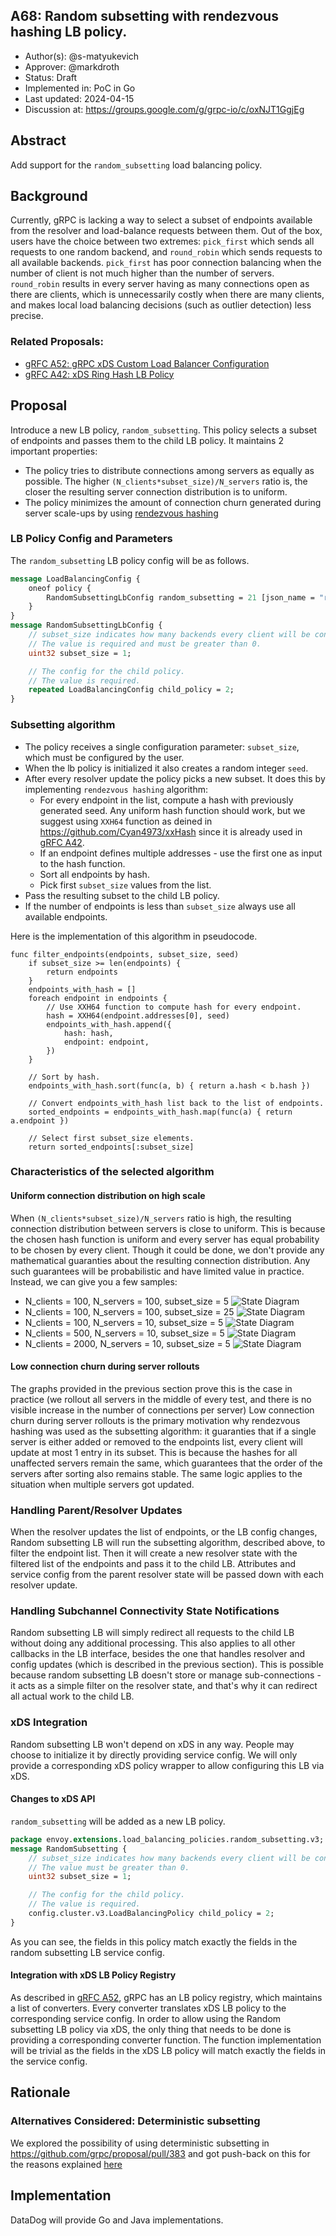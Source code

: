 A68: Random subsetting with rendezvous hashing LB policy.
----
* Author(s): @s-matyukevich
* Approver: @markdroth
* Status: Draft
* Implemented in: PoC in Go
* Last updated: 2024-04-15
* Discussion at: https://groups.google.com/g/grpc-io/c/oxNJT1GgjEg

## Abstract

Add support for the `random_subsetting` load balancing policy.

## Background

Currently, gRPC is lacking a way to select a subset of endpoints available from the resolver and load-balance requests between them. Out of the box, users have the choice between two extremes: `pick_first` which sends all requests to one random backend, and `round_robin` which sends requests to all available backends. `pick_first` has poor connection balancing when the number of client is not much higher than the number of servers. `round_robin` results in every server having as many connections open as there are clients, which is unnecessarily costly when there are many clients, and makes local load balancing decisions (such as outlier detection) less precise.

### Related Proposals: 
* [gRFC A52: gRPC xDS Custom Load Balancer Configuration](https://github.com/grpc/proposal/blob/master/A52-xds-custom-lb-policies.md)
* [gRFC A42: xDS Ring Hash LB Policy](https://github.com/grpc/proposal/blob/master/A42-xds-ring-hash-lb-policy.md)

## Proposal

Introduce a new LB policy, `random_subsetting`. This policy selects a subset of endpoints and passes them to the child LB policy. It maintains 2 important properties:
* The policy tries to distribute connections among servers as equally as possible. The higher `(N_clients*subset_size)/N_servers` ratio is, the closer the resulting server connection distribution is to uniform.
* The policy minimizes the amount of connection churn generated during server scale-ups by using [rendezvous hashing](https://en.wikipedia.org/wiki/Rendezvous_hashing)

### LB Policy Config and Parameters

The `random_subsetting` LB policy config will be as follows.

```proto
message LoadBalancingConfig {
    oneof policy {
        RandomSubsettingLbConfig random_subsetting = 21 [json_name = "random_subsetting"];
    }
}
message RandomSubsettingLbConfig {
    // subset_size indicates how many backends every client will be connected to.
    // The value is required and must be greater than 0.
    uint32 subset_size = 1;

    // The config for the child policy.
    // The value is required.
    repeated LoadBalancingConfig child_policy = 2;
}
```

### Subsetting algorithm

* The policy receives a single configuration parameter: `subset_size`, which must be configured by the user.
* When the lb policy is initialized it also creates a random integer `seed`. 
* After every resolver update the policy picks a new subset. It does this by implementing `rendezvous hashing` algorithm:
  * For every endpoint in the list, compute a hash with previously generated seed. Any uniform hash function should work, but we suggest using `XXH64` function as deined in https://github.com/Cyan4973/xxHash since it is already used in [gRFC A42](https://github.com/grpc/proposal/blob/master/A42-xds-ring-hash-lb-policy.md). 
  * If an endpoint defines multiple addresses - use the first one as input to the hash function.
  * Sort all endpoints by hash.
  * Pick first `subset_size` values from the list.
* Pass the resulting subset to the child LB policy.
* If the number of endpoints is less than `subset_size` always use all available endpoints.

Here is the implementation of this algorithm in pseudocode.

```
func filter_endpoints(endpoints, subset_size, seed)
    if subset_size >= len(endpoints) { 
        return endpoints 
    }
    endpoints_with_hash = []
    foreach endpoint in endpoints {
        // Use XXH64 function to compute hash for every endpoint.
        hash = XXH64(endpoint.addresses[0], seed)
        endpoints_with_hash.append({
            hash: hash, 
            endpoint: endpoint,
        })
    }

    // Sort by hash.
    endpoints_with_hash.sort(func(a, b) { return a.hash < b.hash })

    // Convert endpoints_with_hash list back to the list of endpoints.
    sorted_endpoints = endpoints_with_hash.map(func(a) { return a.endpoint })

    // Select first subset_size elements.
    return sorted_endpoints[:subset_size]
```

### Characteristics of the selected algorithm

#### Uniform connection distribution on high scale

When `(N_clients*subset_size)/N_servers` ratio is high, the resulting connection distribution between servers is close to uniform. This is because the chosen hash function is uniform and every server has equal probability to be chosen by every client. 
Though it could be done, we don't provide any mathematical guaranties about the resulting connection distribution. Any such guarantees will be probabilistic and have limited value in practice. Instead, we can give you a few samples:
* N_clients = 100, N_servers = 100, subset_size = 5
![State Diagram](A68_graphics/subsetting100-100-5.png)
* N_clients = 100, N_servers = 100, subset_size = 25
![State Diagram](A68_graphics/subsetting100-100-25.png)
* N_clients = 100, N_servers = 10, subset_size = 5
![State Diagram](A68_graphics/subsetting100-10-5.png)
* N_clients = 500, N_servers = 10, subset_size = 5
![State Diagram](A68_graphics/subsetting500-10-5.png)
* N_clients = 2000, N_servers = 10, subset_size = 5
![State Diagram](A68_graphics/subsetting2000-10-5.png)

#### Low connection churn during server rollouts

The graphs provided in the previous section prove this is the case in practice (we rollout all servers in the middle of every test, and there is no visible increase in the number of connections per server) Low connection churn during server rollouts is the primary motivation why rendezvous hashing was used as the subsetting algorithm: it guaranties that if a single server is either added or removed to the endpoints list, every client will update at most 1 entry in its subset. This is because the hashes for all unaffected servers remain the same, which guarantees that the order of the servers after sorting also remains stable. The same logic applies to the situation when multiple servers got updated. 


### Handling Parent/Resolver Updates

When the resolver updates the list of endpoints, or the LB config changes, Random subsetting LB will run the subsetting algorithm, described above, to filter the endpoint list. Then it will create a new resolver state with the filtered list of the endpoints and pass it to the child LB. Attributes and service config from the parent resolver state will be passed down with each resolver update. 

### Handling Subchannel Connectivity State Notifications

Random subsetting LB will simply redirect all requests to the child LB without doing any additional processing. This also applies to all other callbacks in the LB interface, besides the one that handles resolver and config updates (which is described in the previous section). This is possible because random subsetting LB doesn't store or manage sub-connections - it acts as a simple filter on the resolver state, and that's why it can redirect all actual work to the child LB. 

### xDS Integration

Random subsetting LB won't depend on xDS in any way. People may choose to initialize it by directly providing service config. We will only provide a corresponding xDS policy wrapper to allow configuring this LB via xDS.

#### Changes to xDS API

`random_subsetting` will be added as a new LB policy.

```proto
package envoy.extensions.load_balancing_policies.random_subsetting.v3;
message RandomSubsetting {
    // subset_size indicates how many backends every client will be connected to.
    // The value must be greater than 0.
    uint32 subset_size = 1;

    // The config for the child policy.
    // The value is required.
    config.cluster.v3.LoadBalancingPolicy child_policy = 2;
}
```

As you can see, the fields in this policy match exactly the fields in the random subsetting LB service config.

#### Integration with xDS LB Policy Registry
As described in [gRFC A52](https://github.com/grpc/proposal/blob/master/A52-xds-custom-lb-policies.md), gRPC has an LB policy registry, which maintains a list of converters. Every converter translates xDS LB policy to the corresponding service config. In order to allow using the Random subsetting LB policy via xDS, the only thing that needs to be done is providing a corresponding converter function. The function implementation will be trivial as the fields in the xDS LB policy will match exactly the fields in the service config.

## Rationale
### Alternatives Considered: Deterministic subsetting

We explored the possibility of using deterministic subsetting in https://github.com/grpc/proposal/pull/383  and got push-back on this for the reasons explained [here](https://github.com/grpc/proposal/pull/383#discussion_r1334587561)

## Implementation
DataDog will provide Go and Java implementations.

